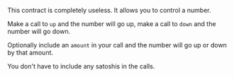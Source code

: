 This contract is completely useless.
It allows you to control a number.

Make a call to `up` and the number will go up, make a call to `down` and the number will go down.

Optionally include an `amount` in your call and the number will go up or down by that amount.

You don't have to include any satoshis in the calls.